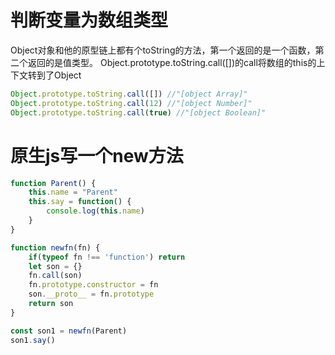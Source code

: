 # 判断变量为数组类型

Object对象和他的原型链上都有个toString的方法，第一个返回的是一个函数，第二个返回的是值类型。
Object.prototype.toString.call([])的call将数组的this的上下文转到了Object
```javascript
Object.prototype.toString.call([]) //"[object Array]"
Object.prototype.toString.call(12) //"[object Number]"
Object.prototype.toString.call(true) //"[object Boolean]"
```

# 原生js写一个new方法

```javascript
function Parent() {
    this.name = "Parent"
    this.say = function() {
        console.log(this.name)
    }
}

function newfn(fn) {
    if(typeof fn !== 'function') return 
    let son = {}
    fn.call(son)
    fn.prototype.constructor = fn
    son.__proto__ = fn.prototype
    return son
}

const son1 = newfn(Parent)
son1.say()
```